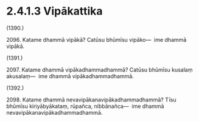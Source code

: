 

# 2.4.1.3 Vipākattika





(1390.)

2096\. Katame dhammā vipākā? Catūsu bhūmīsu vipāko—  ime dhammā vipākā.

(1391.)

2097\. Katame dhammā vipākadhammadhammā? Catūsu bhūmīsu kusalaṃ akusalaṃ—  ime dhammā vipākadhammadhammā.

(1392.)

2098\. Katame dhammā nevavipākanavipākadhammadhammā? Tīsu bhūmīsu kiriyābyākataṃ, rūpañca, nibbānañca—  ime dhammā nevavipākanavipākadhammadhammā.



